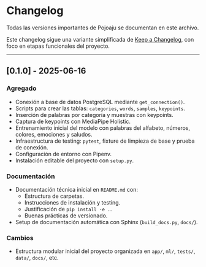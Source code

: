 # Changelog

Todas las versiones importantes de Pojoaju se documentan en este archivo.

Este changelog sigue una variante simplificada de [Keep a Changelog](https://keepachangelog.com/es-ES/1.0.0/), con foco en etapas funcionales del proyecto.

---

## [0.1.0] - 2025-06-16

### Agregado
- Conexión a base de datos PostgreSQL mediante `get_connection()`.
- Scripts para crear las tablas: `categories`, `words`, `samples`, `keypoints`.
- Inserción de palabras por categoría y muestras con keypoints.
- Captura de keypoints con MediaPipe Holistic.
- Entrenamiento inicial del modelo con palabras del alfabeto, números, colores, emociones y saludos.
- Infraestructura de testing: `pytest`, fixture de limpieza de base y prueba de conexión.
- Configuración de entorno con Pipenv.
- Instalación editable del proyecto con `setup.py`.

### Documentación
- Documentación técnica inicial en `README.md` con:
  - Estructura de carpetas.
  - Instrucciones de instalación y testing.
  - Justificación de `pip install -e .`.
  - Buenas prácticas de versionado.
- Setup de documentación automática con Sphinx (`build_docs.py`, `docs/`).

### Cambios
- Estructura modular inicial del proyecto organizada en `app/`, `ml/`, `tests/`, `data/`, `docs/`, etc.
